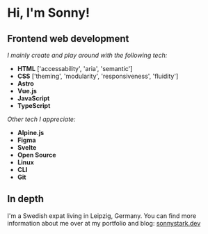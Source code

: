 # Hi, I'm Sonny!

## Frontend web development

*I mainly create and play around with the following tech:*
- **HTML** ['accessability', 'aria', 'semantic']
- **CSS** ['theming', 'modularity', 'responsiveness', 'fluidity']
- **Astro**
- **Vue.js**
- **JavaScript**
- **TypeScript**

*Other tech I appreciate:*
- **Alpine.js**
- **Figma**
- **Svelte**
- **Open Source**
- **Linux**
- **CLI**
- **Git**

## In depth

I'm a Swedish expat living in Leipzig, Germany.
You can find more information about me over at my portfolio and blog: [sonnystark.dev](https://sonnystark.dev)

